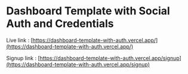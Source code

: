 # Dashboard Template with Social Auth and Credentials

Live link : [https://dashboard-template-with-auth.vercel.app/](https://dashboard-template-with-auth.vercel.app/)

Signup link : [https://dashboard-template-with-auth.vercel.app/signup](https://dashboard-template-with-auth.vercel.app/signup)

